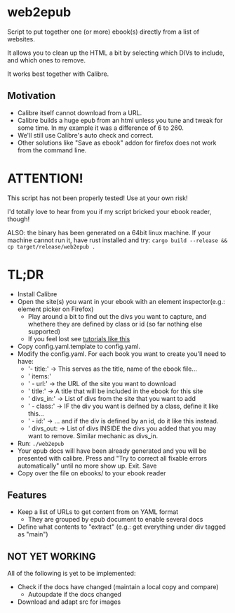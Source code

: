 # web2epub
Script to put together one (or more) ebook(s) directly from a list of websites.

It allows you to clean up the HTML a bit by selecting which DIVs to include, and which ones to remove.

It works best together with Calibre.

## Motivation
- Calibre itself cannot download from a URL.
- Calibre builds a huge epub from an html unless you tune and tweak for some time. In my example it was a difference of 6 to 260.
- We'll still use Calibre's auto check and correct.
- Other solutions like "Save as ebook" addon for firefox does not work from the command line.

# ATTENTION!
This script has not been properly tested!
Use at your own risk!

I'd totally love to hear from you if my script bricked your ebook reader, though!

ALSO: the binary has been generated on a 64bit linux machine. If your machine cannot run it, have rust installed and try:
```cargo build --release && cp target/release/web2epub .```

# TL;DR
- Install Calibre
- Open the site(s) you want in your ebook with an element inspector(e.g.: element picker on Firefox)
  - Play around a bit to find out the divs you want to capture, and whethere they are defined by class or id (so far nothing else supported)
  - If you feel lost see [tutorials like this](https://www.youtube.com/watch?v=F7fUtZh6APw)
- Copy config.yaml.template to config.yaml.
- Modify the config.yaml. For each book you want to create you'll need to have:
  - '- title:' -> This serves as the title, name of the ebook file...
  - '  items:'
  - '  - url:' -> the URL of the site you want to download
  - '    title:' -> A title that will be included in the ebook for this site
  - '    divs_in:' -> List of divs from the site that you want to add 
  - '    - class:' -> IF the div you want is deifned by a class, define it like this...
  - '    - id:' ->      ... and if the div is defined by an id, do it like this instead.
  - '    divs_out: -> List of divs INSIDE the divs you added that you may want to remove. Similar mechanic as divs_in.
- Run:
```./web2epub```
- Your epub docs will have been already generated and you will be presented with calibre. Press <F7> and "Try to correct all fixable errors automatically" until no more show up. Exit. Save
- Copy over the file on ebooks/ to your ebook reader

## Features
- Keep a list of URLs to get content from on YAML format
  - They are grouped by epub document to enable several docs
- Define what contents to "extract" (e.g.: get everything under div tagged as "main")

## NOT YET WORKING
All of the following is yet to be implemented:

- Check if the docs have changed (maintain a local copy and compare)
  -  Autoupdate if the docs changed
- Download and adapt src for images
